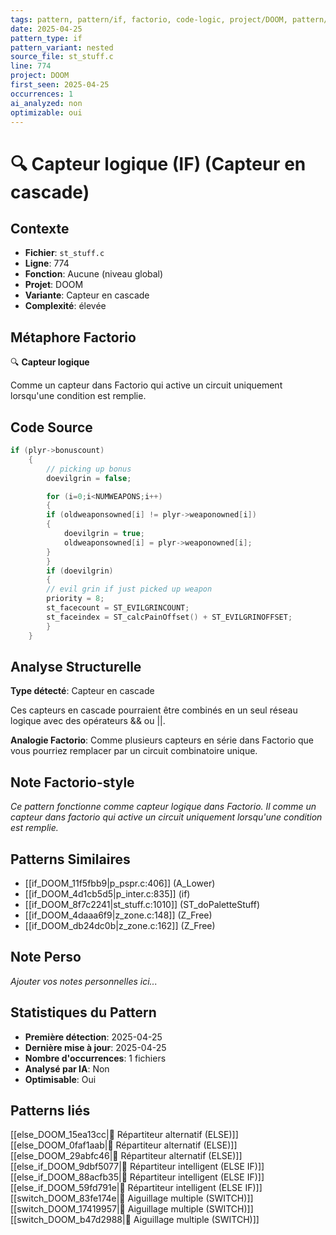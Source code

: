 ```yaml
---
tags: pattern, pattern/if, factorio, code-logic, project/DOOM, pattern/variant/nested
date: 2025-04-25
pattern_type: if
pattern_variant: nested
source_file: st_stuff.c
line: 774
project: DOOM
first_seen: 2025-04-25
occurrences: 1
ai_analyzed: non
optimizable: oui
---
```


# 🔍 Capteur logique (IF) (Capteur en cascade)

## Contexte
- **Fichier**: `st_stuff.c`
- **Ligne**: 774
- **Fonction**: Aucune (niveau global)
- **Projet**: DOOM
- **Variante**: Capteur en cascade
- **Complexité**: élevée

## Métaphore Factorio
🔍 **Capteur logique**

Comme un capteur dans Factorio qui active un circuit uniquement lorsqu'une condition est remplie.

## Code Source
```c
if (plyr->bonuscount)
	{
	    // picking up bonus
	    doevilgrin = false;

	    for (i=0;i<NUMWEAPONS;i++)
	    {
		if (oldweaponsowned[i] != plyr->weaponowned[i])
		{
		    doevilgrin = true;
		    oldweaponsowned[i] = plyr->weaponowned[i];
		}
	    }
	    if (doevilgrin) 
	    {
		// evil grin if just picked up weapon
		priority = 8;
		st_facecount = ST_EVILGRINCOUNT;
		st_faceindex = ST_calcPainOffset() + ST_EVILGRINOFFSET;
	    }
	}
```

## Analyse Structurelle
**Type détecté**: Capteur en cascade

Ces capteurs en cascade pourraient être combinés en un seul réseau logique avec des opérateurs && ou ||.

**Analogie Factorio**:
Comme plusieurs capteurs en série dans Factorio que vous pourriez remplacer par un circuit combinatoire unique.

## Note Factorio-style
*Ce pattern fonctionne comme capteur logique dans Factorio. Il comme un capteur dans factorio qui active un circuit uniquement lorsqu'une condition est remplie.*

## Patterns Similaires
- [[if_DOOM_11f5fbb9|p_pspr.c:406]] (A_Lower)
- [[if_DOOM_4d1cb5d5|p_inter.c:835]] (if)
- [[if_DOOM_8f7c2241|st_stuff.c:1010]] (ST_doPaletteStuff)
- [[if_DOOM_4daaa6f9|z_zone.c:148]] (Z_Free)
- [[if_DOOM_db24dc0b|z_zone.c:162]] (Z_Free)

## Note Perso
*Ajouter vos notes personnelles ici...*

## Statistiques du Pattern
- **Première détection**: 2025-04-25
- **Dernière mise à jour**: 2025-04-25
- **Nombre d'occurrences**: 1 fichiers
- **Analysé par IA**: Non
- **Optimisable**: Oui

## Patterns liés
[[else_DOOM_15ea13cc|🔀 Répartiteur alternatif (ELSE)]]
[[else_DOOM_0faf1aab|🔀 Répartiteur alternatif (ELSE)]]
[[else_DOOM_29abfc46|🔀 Répartiteur alternatif (ELSE)]]
[[else_if_DOOM_9dbf5077|🔄 Répartiteur intelligent (ELSE IF)]]
[[else_if_DOOM_88acfb35|🔄 Répartiteur intelligent (ELSE IF)]]
[[else_if_DOOM_59fd791e|🔄 Répartiteur intelligent (ELSE IF)]]
[[switch_DOOM_83fe174e|🔀 Aiguillage multiple (SWITCH)]]
[[switch_DOOM_17419957|🔀 Aiguillage multiple (SWITCH)]]
[[switch_DOOM_b47d2988|🔀 Aiguillage multiple (SWITCH)]]
